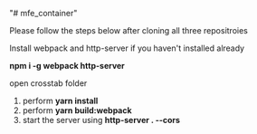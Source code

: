 "# mfe_container" 

Please follow the steps below after cloning all three repositroies

Install webpack and http-server if you haven't installed already

**npm i -g webpack http-server**

open crosstab folder
1. perform **yarn install**
2. perform **yarn build:webpack**
3. start the server using **http-server . --cors**
